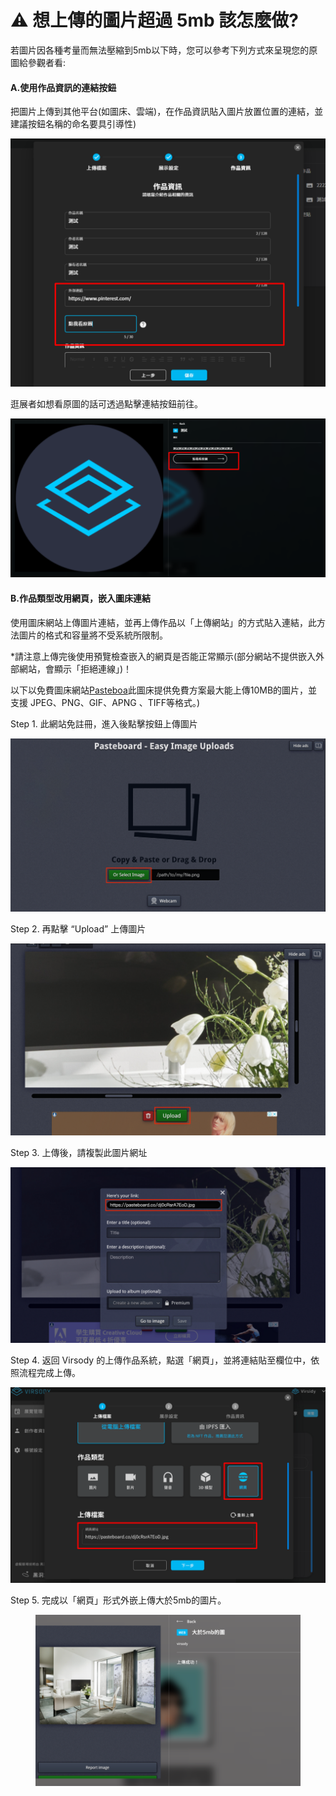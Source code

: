 # ⚠️  想上傳的圖片超過 5mb 該怎麼做?

若圖片因各種考量而無法壓縮到5mb以下時，您可以參考下列方式來呈現您的原圖給參觀者看:



#### A.使用作品資訊的連結按鈕

把圖片上傳到其他平台(如圖床、雲端)，在作品資訊貼入圖片放置位置的連結，並建議按鈕名稱的命名要具引導性)



![](<../../../.gitbook/assets/image (4).png>)

逛展者如想看原圖的話可透過點擊連結按鈕前往。

![](<../../../.gitbook/assets/image (9).png>)

####

#### B.作品類型改用網頁，嵌入圖床連結

使用圖床網站上傳圖片連結，並再上傳作品以「上傳網站」的方式貼入連結，此方法圖片的格式和容量將不受系統所限制。

\*請注意上傳完後使用預覽檢查嵌入的網頁是否能正常顯示(部分網站不提供嵌入外部網站，會顯示「拒絕連線」)！

以下以免費圖床網站[Pasteboa](https://pasteboard.co/)此圖床提供免費方案最大能上傳10MB的圖片，並支援 JPEG、PNG、GIF、APNG 、TIFF等格式。)

Step 1. 此網站免註冊，進入後點擊按鈕上傳圖片

![](<../../../.gitbook/assets/image (5) (1).png>)

Step 2. 再點擊 “Upload” 上傳圖片

![](<../../../.gitbook/assets/image (8).png>)

Step 3. 上傳後，請複製此圖片網址

![](<../../../.gitbook/assets/image (6).png>)

Step 4. 返回 Virsody 的上傳作品系統，點選「網頁」，並將連結貼至欄位中，依照流程完成上傳。

![](../../../.gitbook/assets/image.png)



Step 5. 完成以「網頁」形式外嵌上傳大於5mb的圖片。

<figure><img src="../../../.gitbook/assets/image (10).png" alt=""><figcaption></figcaption></figure>

